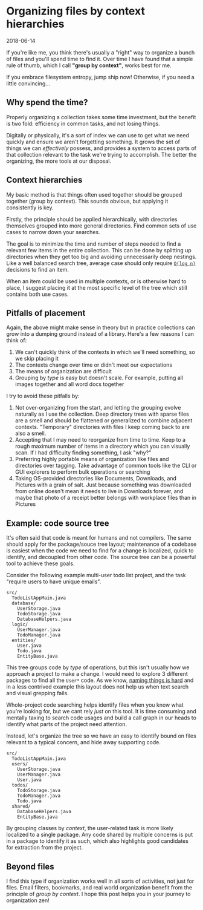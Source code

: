 # Organizing files by context hierarchies
<time>2018-06-14</time>

If you're like me, you think there's usually a "right" way to organize a bunch of files and you'll spend time to find it. Over time I have found that a simple rule of thumb, which I call **"group by context"**, works best for me.

If you embrace filesystem entropy, jump ship now! Otherwise, if you need a little convincing...

## Why spend the time?

Properly organizing a collection takes some time investment, but the benefit is two fold: efficiency in common tasks, and not losing things.

Digitally or physically, it's a sort of index we can use to get what we need quickly and ensure we aren't forgetting something. It grows the set of things we can _effectively_ possess, and provides a system to access parts of that collection relevant to the task we're trying to accomplish. The better the organizing, the more tools at our disposal.

## Context hierarchies

My basic method is that things often used together should be grouped together (group by context). This sounds obvious, but applying it consistently is key.

Firstly, the principle should be applied hierarchically, with directories themselves grouped into more general directories. Find common sets of use cases to narrow down your searches.

The goal is to minimize the time and number of steps needed to find a relevant few items in the entire collection. This can be done by splitting up directories when they get too big and avoiding unnecessarily deep nestings. Like a well balanced search tree, average case should only require [`O(log n)`][2] decisions to find an item.

When an item could be used in multiple contexts, or is otherwise hard to place, I suggest placing it at the most specific level of the tree which still contains both use cases.

## Pitfalls of placement

Again, the above might make sense in theory but in practice collections can grow into a dumping ground instead of a library. Here's a few reasons I can think of:

1. We can't quickly think of the contexts in which we'll need something, so we skip placing it
2. The contexts change over time or didn't meet our expectations
3. The means of organization are difficult
4. Grouping by _type_ is easy but doesn't scale. For example, putting all images together and all word docs together

I try to avoid these pitfalls by:

1. Not over-organizing from the start, and letting the grouping evolve naturally as I use the collection. Deep directory trees with sparse files are a smell and should be flattened or generalized to combine adjacent contexts. "Temporary" directories with files I keep coming back to are also a smell.
2. Accepting that I may need to reorganize from time to time. Keep to a rough maximum number of items in a directory which you can visually scan. If I had difficulty finding something, I ask "why?"
3. Preferring highly portable means of organization like files and directories over tagging. Take advantage of common tools like the CLI or GUI explorers to perform bulk operations or searching
4. Taking OS-provided directories like Documents, Downloads, and Pictures with a grain of salt. Just because something was downloaded from online doesn't mean it needs to live in Downloads forever, and maybe that photo of a receipt better belongs with workplace files than in Pictures

## Example: code source tree

It's often said that code is meant for humans and not compilers. The same should apply for the package/souce tree layout; maintenance of a codebase is easiest when the code we need to find for a change is localized, quick to identify, and decoupled from other code. The source tree can be a powerful tool to achieve these goals.

Consider the following example multi-user todo list project, and the task "require users to have unique emails".

```
src/
  TodoListAppMain.java
  database/
    UserStorage.java
    TodoStorage.java
    DatabaseHelpers.java
  logic/
    UserManager.java
    TodoManager.java
  entities/
    User.java
    Todo.java
    EntityBase.java
```

This tree groups code by _type_ of operations, but this isn't usually how we approach a project to make a change. I would need to explore 3 different packages to find all the `User*` code. As we know, [naming things is hard][1] and in a less contrived example this layout does not help us when text search and visual grepping fails.

Whole-project code searching helps identify files when you know what you're looking for, but we cant rely _just_ on this tool. It is time consuming and mentally taxing to search code usages and build a call graph in our heads to identify what parts of the project need attention.

Instead, let's organize the tree so we have an easy to identify bound on files relevant to a typical concern, and hide away supporting code.

```
src/
  TodoListAppMain.java
  users/
    UserStorage.java
    UserManager.java
    User.java
  todos/
    TodoStorage.java
    TodoManager.java
    Todo.java
  shared/
    DatabaseHelpers.java
    EntityBase.java
```

By grouping classes by _context_, the user-related task is more likely localized to a single package. Any code shared by multiple concerns is put in a package to identify it as such, which also highlights good candidates for extraction from the project.

## Beyond files
I find this type if organization works well in all sorts of activities, not just for files. Email filters, bookmarks, and real world organization benefit from the principle of _group by context_. I hope this post helps you in your journey to organization zen!


[1]: https://martinfowler.com/bliki/TwoHardThings.html
[2]: https://en.m.wikipedia.org/wiki/Big_O_notation